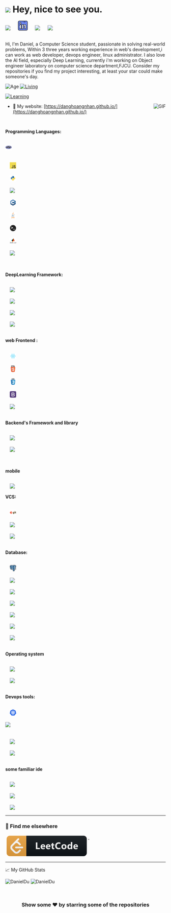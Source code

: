 <h1><img src="https://emojis.slackmojis.com/emojis/images/1531849430/4246/blob-sunglasses.gif?1531849430" width="30"/> Hey, nice to see you.</h1>

<p align="left">
<a href="https://www.facebook.com/profile.php?id=100007828291408" target="_blank"><img height="30" src="https://cdn-icons-png.flaticon.com/512/1836/1836149.png"></a>&nbsp;&nbsp;&nbsp;&nbsp;&nbsp;
<a href="https://www.linkedin.com/in/daniel-du-4734081b8/" target="_blank"><img height="30" src="https://raw.githubusercontent.com/AbhishekMaira10/AbhishekMaira10/master/linkedin.png?raw=true"></a>&nbsp;&nbsp;&nbsp;&nbsp;&nbsp;
<a href="https://www.instagram.com/teddddy.bearrrrr/" target="_blank"><img height="30" src="https://upload.wikimedia.org/wikipedia/commons/thumb/5/58/Instagram-Icon.png/1200px-Instagram-Icon.png"></a>&nbsp;&nbsp;&nbsp;&nbsp;&nbsp;
<a href="https://open.spotify.com/user/21zyxoohrdtmmdsazt6als2ki?si=e5c328366d524189" target="_blank"><img height="30" src="https://cdn.iconscout.com/icon/free/png-256/spotify-2690370-2232873.png"></a>&nbsp;&nbsp;&nbsp;&nbsp;&nbsp;
</p>
<br>
Hi, I'm Daniel, a Computer Science student, passionate in solving real-world problems,
 Within  3 three years working experience in web's development,i can work as web developer, devops engineer, linux administrator. I also love the AI field, especially Deep Learning, currently i'm working on Object engineer laboratory on computer science department,FJCU. Consider my repositories if you find my project interesting, at least your star could make someone's day.

<br>

![Age](https://img.shields.io/badge/age-23-blue)
[![Living](https://img.shields.io/badge/Living-Taipei%2C%20Taiwan-blue)](https://en.wikipedia.org/wiki/Taipei)

[![Learning](https://img.shields.io/badge/Learning%20at-FuJen%20Catholic%20University-blue)](https://www.fju.edu.tw//)

<!-- ![](https://komarev.com/ghpvc/?username=danghoangnhan&color=brightgreen&style=flat) -->
<img
  align="right"
  size="75"
  alt="GIF"
  src="https://media.giphy.com/media/3ohzdKvLT1DxFxhZAI/giphy.gif"
/>

- 🔗 My website: [https://danghoangnhan.github.io/](https://danghoangnhan.github.io/)
<br>

**Programming Languages:**
<br>

<code>
<img
  height="20"
  src="https://raw.githubusercontent.com/github/explore/ccc16358ac4530c6a69b1b80c7223cd2744dea83/topics/php/php.png"
/>

</code>
<code>
  <img
    height="20"
    src="https://raw.githubusercontent.com/github/explore/80688e429a7d4ef2fca1e82350fe8e3517d3494d/topics/javascript/javascript.png"
  />
</code>
<code>
  <img
    height="20"
    src="https://raw.githubusercontent.com/github/explore/80688e429a7d4ef2fca1e82350fe8e3517d3494d/topics/python/python.png"
  >
</code>
<code>
  <img
    height="20"
    src="https://cdn.jsdelivr.net/gh/devicons/devicon/icons/typescript/typescript-original.svg"
  >
</code>
<code>
  <img
    height="20"
    src="https://raw.githubusercontent.com/github/explore/80688e429a7d4ef2fca1e82350fe8e3517d3494d/topics/cpp/cpp.png">
  </code>
<code>
  <img
    height="20"
      src="https://raw.githubusercontent.com/github/explore/80688e429a7d4ef2fca1e82350fe8e3517d3494d/topics/java/java.png"
      >
    </code>
<code>
  <img
    height="20"
    src="https://raw.githubusercontent.com/github/explore/80688e429a7d4ef2fca1e82350fe8e3517d3494d/topics/terminal/terminal.png">
</code>
<code>
  <img
    height="20"
    src="https://raw.githubusercontent.com/github/explore/80688e429a7d4ef2fca1e82350fe8e3517d3494d/topics/matlab/matlab.png">
</code>
<code>
  <img
    height="20"
    src="https://cdn.jsdelivr.net/gh/devicons/devicon/icons/go/go-original.svg"
  />
</code>
<br>
<br>

**DeepLearning Framework:**
<br>

<code>
  <img
    height="20"
    src="https://cdn.jsdelivr.net/gh/devicons/devicon/icons/numpy/numpy-original.svg"
  />
</code>
<code>
  <img
    height="20"
    src="https://cdn.jsdelivr.net/gh/devicons/devicon/icons/jupyter/jupyter-original.svg"
  />
</code>
<code>
  <img height="20"
  src="https://cdn.jsdelivr.net/gh/devicons/devicon/icons/pytorch/pytorch-original.svg"
  />
</code>
<code>
  <img
    height="20"
    src="https://cdn.jsdelivr.net/gh/devicons/devicon/icons/tensorflow/tensorflow-original.svg"
  />
  </code>
<br>

**web Frontend :**
<br>

<code>
  <img
    height="20"
    src="https://raw.githubusercontent.com/github/explore/80688e429a7d4ef2fca1e82350fe8e3517d3494d/topics/react/react.png"
  />
</code>
<code>
  <img
    height = "20"
    src = "https://raw.githubusercontent.com/github/explore/80688e429a7d4ef2fca1e82350fe8e3517d3494d/topics/html/html.png"
  />
</code>
<code>
  <img
    height = "20"
    src = "https://raw.githubusercontent.com/github/explore/80688e429a7d4ef2fca1e82350fe8e3517d3494d/topics/css/css.png"
    />
</code>
<code>
  <img
    height = "20"
    src = "https://raw.githubusercontent.com/github/explore/80688e429a7d4ef2fca1e82350fe8e3517d3494d/topics/bootstrap/bootstrap.png"
  />
</code>
<code>
  <img
    height ="20"
    src = "https://cdn.jsdelivr.net/gh/devicons/devicon/icons/materialui/materialui-original.svg"
    />
</code>
<br>

**Backend's Framework and library**
<br>

<code>
  <img
    height = "20"
    src="https://cdn.jsdelivr.net/gh/devicons/devicon/icons/django/django-plain.svg"
  >
</code>
<code>
  <img
    height = "20"
    src="https://cdn.jsdelivr.net/gh/devicons/devicon/icons/spring/spring-original-wordmark.svg"
  />
</code>
<br>
<br>

**mobile**
<br>

<code>
  <img
    height = "20"
    src="https://cdn.jsdelivr.net/gh/devicons/devicon/icons/androidstudio/androidstudio-original.svg"
  />
</code>

**VCS:**
<br>

<code>
  <img
    height="20"
    src="https://raw.githubusercontent.com/github/explore/80688e429a7d4ef2fca1e82350fe8e3517d3494d/topics/git/git.png"
  >
</code>
<code>
  <img
    height="20"
    src="https://cdn.jsdelivr.net/gh/devicons/devicon/icons/gitlab/gitlab-original.svg"
  >
</code>
<code>
  <img
    height="20"
    src="https://cdn.jsdelivr.net/gh/devicons/devicon/icons/github/github-original.svg"
    >
</code>
<br>

**Database:**
<br>

<code>
  <img height="20"
  src="https://raw.githubusercontent.com/github/explore/80688e429a7d4ef2fca1e82350fe8e3517d3494d/topics/postgresql/postgresql.png"
>
</code>
<code>
  <img height="20" src="https://cdn.jsdelivr.net/gh/devicons/devicon/icons/mongodb/mongodb-original-wordmark.svg">
</code>
<code>
  <img
    height="20"
    src="https://cdn.jsdelivr.net/gh/devicons/devicon/icons/mysql/mysql-original-wordmark.svg">
</code>
<code>
  <img
    height="20"
    src="https://cdn.jsdelivr.net/gh/devicons/devicon/icons/microsoftsqlserver/microsoftsqlserver-plain-wordmark.svg">
</code>
<code>
  <img
    height="20"
    src="https://cdn.jsdelivr.net/gh/devicons/devicon/icons/redis/redis-original.svg"
    >
</code>
<code>
  <img
  height="20"
  src="https://res.cloudinary.com/canonical/image/fetch/f_auto,q_auto,fl_sanitize,w_178,h_287/https://assets.ubuntu.com/v1/ce971717-Kafka-logo-badge-white.svg"
  >
</code>
<code>
  <img
    height="20"
    src="https://upload.wikimedia.org/wikipedia/commons/1/1e/Apache-cassandra-icon.png"
    >
</code>
<br>

**Operating system**
<br>

<code>
  <img
    height="20"
    src="https://cdn.jsdelivr.net/gh/devicons/devicon/icons/ubuntu/ubuntu-plain.svg"
  >
</code>
<code>
  <img
    height="20"
    src="https://cdn.jsdelivr.net/gh/devicons/devicon/icons/debian/debian-original.svg"
  >
</code>
<br>

**Devops tools:**
<br>

<code>
  <img
    height="20"
    src="https://raw.githubusercontent.com/github/explore/80688e429a7d4ef2fca1e82350fe8e3517d3494d/topics/kubernetes/kubernetes.png"
  >
</code>
<code>
<img
  height="20"
  src="https://cdn.jsdelivr.net/gh/devicons/devicon/icons/docker/docker-original-wordmark.svg"
/>

</code>
<code>
  <img
    height="20"
    src="https://cdn.jsdelivr.net/gh/devicons/devicon/icons/jenkins/jenkins-original.svg"
  >
</code>
<code>
  <img
    height="20"
    src="https://cdn.jsdelivr.net/gh/devicons/devicon/icons/grafana/grafana-original.svg"
    >
</code>
<br>

**some familiar ide**
<br>

<code>
  <img
    height="20"
    src="https://cdn.jsdelivr.net/gh/devicons/devicon/icons/vim/vim-original.svg"
    >
</code>
<code>
  <img
    height="20"
    src="https://cdn.jsdelivr.net/gh/devicons/devicon/icons/vscode/vscode-original.svg"
    >
</code>
<code>
  <img
    height="20"
    src="https://cdn.jsdelivr.net/gh/devicons/devicon/icons/jetbrains/jetbrains-original.svg"
    >
</code>

---

### 📢 Find me elsewhere
  
  <a href="https://leetcode.com/danghoangnhan/">
    <img src="https://raw.githubusercontent.com/AbhishekMaira10/AbhishekMaira10/master/Resources/svg/leetcode.svg" alt="leetcode" style="vertical-align:top; margin:4px">
  </a>&nbsp;&nbsp;&nbsp;
</p>

<hr>

<summary>📈 My GitHub Stats</summary>
  <p float="left">
  <img src="https://github-readme-stats.vercel.app/api?username=danghoangnhan&show_icons=true&theme=gotham" alt="DanielDu"  width="45%"/>
  <img src="https://github-readme-stats.vercel.app/api/top-langs/?username=danghoangnhan&layout=compact" alt="DanielDu"  width="45%"/>
</p>
</br>

<!-- <a href="https://github.com/AbhishekMaira10/COVID-19-Tracker" target="_blank">
  <img align="center" src="https://github-readme-stats.vercel.app/api/pin/?username=AbhishekMaira10&repo=COVID-19-Tracker&theme=dracula" /> -->
</a>
<!-- <a href="https://github.com/AbhishekMaira10/deldrone" target="_blank">
 <img align="center" src="https://github-readme-stats.vercel.app/api/pin/?username=AbhishekMaira10&repo=deldrone&theme=dracula" /> -->
</a>
<div align="center">

### Show some ❤️ by starring some of the repositories

</div>

